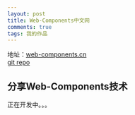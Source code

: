 ```yaml
---
layout: post
title: Web-Components中文网
comments: true
tags: 我的作品
---
```


地址：[web-components.cn](http://web-components.cn)  
[git repo](https://github.com/devWayne/web-components.cn)

## 分享Web-Components技术 

正在开发中。。。







